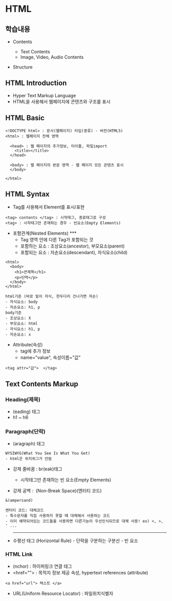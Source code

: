 # HTML

## 학습내용

- Contents

  - Text Contents
  - Image, Video, Audio Contents

- Structure

## HTML Introduction

- Hyper Text Markup Language
- HTML을 사용해서 웹페이지에 콘텐츠와 구조를 표시

## HTML Basic

```
<!DOCTYPE html> : 문서(웹페이지) 타입(종류) - 버전(HTML5)
<html> : 웹페이지 전체 영역

  <head> : 웹 페이지의 추가정보, 타이틀, 파일import
    <title></title>
  </head>

  <body> : 웹 페이지의 본문 영역 - 웹 페이지 모든 콘텐츠 표시
  </body>

</html>
```

## HTML Syntax

- Tag를 사용해서 Element를 표시/표현

```
<tag> contents </tag> : 시작태그, 종료태그로 구성
<tag> : 시작태그만 존재하는 경우 - 빈요소(Empty Elements)
```

- 포함관계(Nested Elements) ***
  - Tag 영역 안에 다른 Tag가 포함되는 것
  - 포함하는 요소 : 조상요소(ancestor), 부모요소(parent)
  - 포함되는 요소 : 자손요소(descendant), 자식요소(child)

```
<html>
  <body>
    <h1>큰제목</h1>
    <p>단락</p>
  </body>
</html>

html기준 (바로 밑이 자식, 한두다리 건너가면 자손)
- 자식요소: body
- 자손요소: h1, p
body기준
- 조상요소: X
- 부모요소: html
- 자식요소: h1, p
- 자손요소: x
```

- Attribute(속성)
  - tag에 추가 정보
  - name="value", 속성이름="값"

```
<tag attr="값">  </tag>
```

## Text Contents Markup

### Heading(제목)

- <h>(eading) 태그
- h1 ~ h6

### Paragraph(단락)

- <p>(aragraph) 태그

```
WYSIWYG(What You See Is What You Get)
- html은 위지위그가 안됨
```

- 강제 줄바꿈 : br(eak)태그
  - 시작태그만 존재하는 빈 요소(Empty Elements)

- 강제 공백 : &nbsp;(Non-Break Space)(엔터티 코드)

```
&(ampersand)

엔터티 코드: 대체코드
- 특수문자를 직접 사용하지 못할 때 대체해서 사용하는 코드
- 이미 예약되어있는 코드들을 사용하면 다른기능이 우선인식되므로 대체 사용! ex) <, >, ' ...
```

- <hr> 수평선 태그 (Horizontal Rule)
  - 단락을 구분하는 구분선
  - 빈 요소

### HTML Link

- <a>(nchor) : 하이퍼링크 연결 태그
- <href=""> : 목적지 정보 제공 속성, hypertext references (attribute)

```
<a href="url"> 텍스트 </a>
```

- URL(Uniform Resource Locator) : 파일위치식별자